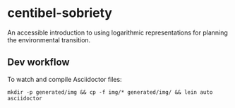 # centibel-sobriety

An accessible introduction to using logarithmic representations for planning the environmental transition.


## Dev workflow

To watch and compile Asciidoctor files:

```
mkdir -p generated/img && cp -f img/* generated/img/ && lein auto asciidoctor
```